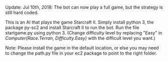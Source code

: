 Update: Jul 10th, 2018: The bot can now play a full game, but the strategy is still hard coded.

This is an AI that plays the game Starcraft II. Simply install python 3, the package py-sc2 and install Starcraft II to run the bot. Run the file startgame.py using python 3.
(Change difficulty level by replacing "Easy" in <i>Computer(Race.Terran, Difficulty.Easy)</i> with the difficult level you want.)

Note: Please install the game in the default location, or else you may need to change the path.py file in your ec2 package to point to the right folder.

